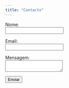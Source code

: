 ```yaml
---
title: "Contacto"
---
```


<form name="contact" method="POST" data-netlify="true">
  <p><label>Nome:<br><input type="text" name="name" required></label></p>
  <p><label>Email:<br><input type="email" name="email" required></label></p>
  <p><label>Mensagem:<br><textarea name="message" required></textarea></label></p>
  <p><button type="submit">Enviar</button></p>
</form>
